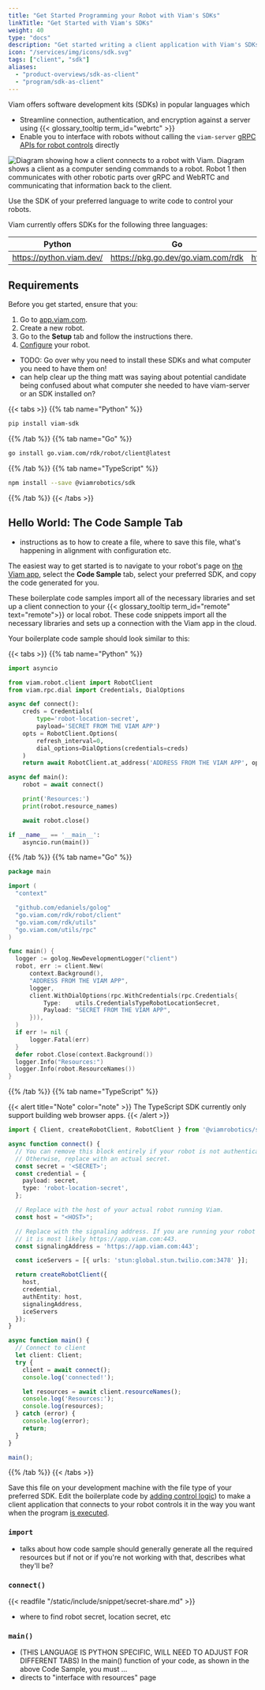 ```yaml
---
title: "Get Started Programming your Robot with Viam's SDKs"
linkTitle: "Get Started with Viam's SDKs"
weight: 40
type: "docs"
description: "Get started writing a client application with Viam's SDKs."
icon: "/services/img/icons/sdk.svg"
tags: ["client", "sdk"]
aliases:
  - "product-overviews/sdk-as-client"
  - "program/sdk-as-client"
---
```


Viam offers software development kits (SDKs) in popular languages which

- Streamline connection, authentication, and encryption against a server using {{< glossary_tooltip term_id="webrtc" >}}
- Enable you to interface with robots without calling the `viam-server` [gRPC APIs for robot controls](https://github.com/viamrobotics/api) directly

![Diagram showing how a client connects to a robot with Viam. Diagram shows a client as a computer sending commands to a robot. Robot 1 then communicates with other robotic parts over gRPC and WebRTC and communicating that information back to the client.](../img/sdks/robot-client.png)

Use the SDK of your preferred language to write code to control your robots.

Viam currently offers SDKs for the following three languages:

| Python | Go | TypeScript |
| ------ | -- | ---------- |
| https://python.viam.dev/ | https://pkg.go.dev/go.viam.com/rdk | https://ts.viam.dev/ |

## Requirements

Before you get started, ensure that you:

1. Go to [app.viam.com](https://app.viam.com/).
2. Create a new robot.
3. Go to the **Setup** tab and follow the instructions there.
4. [Configure](../../manage/configuration) your robot.
<!-- TODO: above is really the most important requirement, how to separate out for non-app users? -->

- TODO: Go over why you need to install these SDKs and what computer you need to have them on!
- can help clear up the thing matt was saying about potential candidate being confused about what computer she needed to have viam-server or an SDK installed on? 

{{< tabs >}}
{{% tab name="Python" %}}

```sh {id="terminal-prompt" class="command-line" data-prompt="$"}
pip install viam-sdk
```

{{% /tab %}}
{{% tab name="Go" %}}

```sh {id="terminal-prompt" class="command-line" data-prompt="$"}
go install go.viam.com/rdk/robot/client@latest
```

{{% /tab %}}
{{% tab name="TypeScript" %}}

```sh {id="terminal-prompt" class="command-line" data-prompt="$"}
npm install --save @viamrobotics/sdk
```

{{% /tab %}}
{{< /tabs >}}

## Hello World: The Code Sample Tab

- instructions as to how to create a file, where to save this file, what's happening in alignment with configuration etc.

The easiest way to get started is to navigate to your robot's page on [the Viam app](https://app.viam.com/robots), select the **Code Sample** tab, select your preferred SDK, and copy the code generated for you.

These boilerplate code samples import all of the necessary libraries and set up a client connection to your {{< glossary_tooltip term_id="remote" text="remote">}} or local robot.
These code snippets import all the necessary libraries and sets up a connection with the Viam app in the cloud.

Your boilerplate code sample should look similar to this:

{{< tabs >}}
{{% tab name="Python" %}}

```python {class="line-numbers linkable-line-numbers"}
import asyncio

from viam.robot.client import RobotClient
from viam.rpc.dial import Credentials, DialOptions

async def connect():
    creds = Credentials(
        type='robot-location-secret',
        payload='SECRET FROM THE VIAM APP')
    opts = RobotClient.Options(
        refresh_interval=0,
        dial_options=DialOptions(credentials=creds)
    )
    return await RobotClient.at_address('ADDRESS FROM THE VIAM APP', opts)

async def main():
    robot = await connect()

    print('Resources:')
    print(robot.resource_names)

    await robot.close()

if __name__ == '__main__':
    asyncio.run(main())
```

{{% /tab %}}
{{% tab name="Go" %}}

```go {class="line-numbers linkable-line-numbers"}
package main

import (
  "context"

  "github.com/edaniels/golog"
  "go.viam.com/rdk/robot/client"
  "go.viam.com/rdk/utils"
  "go.viam.com/utils/rpc"
)

func main() {
  logger := golog.NewDevelopmentLogger("client")
  robot, err := client.New(
      context.Background(),
      "ADDRESS FROM THE VIAM APP",
      logger,
      client.WithDialOptions(rpc.WithCredentials(rpc.Credentials{
          Type:    utils.CredentialsTypeRobotLocationSecret,
          Payload: "SECRET FROM THE VIAM APP",
      })),
  )
  if err != nil {
      logger.Fatal(err)
  }
  defer robot.Close(context.Background())
  logger.Info("Resources:")
  logger.Info(robot.ResourceNames())
}
```

{{% /tab %}}
{{% tab name="TypeScript" %}}

{{< alert title="Note" color="note" >}}
The TypeScript SDK currently only support building web browser apps.
{{< /alert >}}

```ts {class="line-numbers linkable-line-numbers"}
import { Client, createRobotClient, RobotClient } from '@viamrobotics/sdk';

async function connect() {
  // You can remove this block entirely if your robot is not authenticated.
  // Otherwise, replace with an actual secret.
  const secret = '<SECRET>';
  const credential = {
    payload: secret,
    type: 'robot-location-secret',
  };

  // Replace with the host of your actual robot running Viam.
  const host = "<HOST>";

  // Replace with the signaling address. If you are running your robot on Viam,
  // it is most likely https://app.viam.com:443.
  const signalingAddress = 'https://app.viam.com:443';

  const iceServers = [{ urls: 'stun:global.stun.twilio.com:3478' }];

  return createRobotClient({
    host,
    credential,
    authEntity: host,
    signalingAddress,
    iceServers
  });
}

async function main() {
  // Connect to client
  let client: Client;
  try {
    client = await connect();
    console.log('connected!');

    let resources = await client.resourceNames();
    console.log('Resources:');
    console.log(resources);
  } catch (error) {
    console.log(error);
    return;
  }
}

main();
```

{{% /tab %}}
{{< /tabs >}}

Save this file on your development machine with the file type of your preferred SDK.
Edit the boilerplate code by [adding control logic](/program/write/)) to make a client application that connects to your robot controls it in the way you want when the program [is executed](/program/run/).

### `import`

- talks about how code sample should generally generate all the required resources but if not or if you're not working with that, describes what they'll be?

### `connect()`

{{< readfile "/static/include/snippet/secret-share.md" >}}

- where to find robot secret, location secret, etc

### `main()`
  
- (THIS LANGUAGE IS PYTHON SPECIFIC, WILL NEED TO ADJUST FOR DIFFERENT TABS) In the main() function of your code, as shown in the above Code Sample, you must ...
- directs to "interface with resources" page
